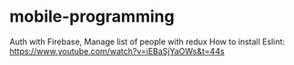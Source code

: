 # mobile-programming
Auth with Firebase, Manage list of people with redux
How to install Eslint:
https://www.youtube.com/watch?v=iEBaSjYaOWs&t=44s
